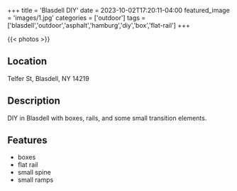+++
title = 'Blasdell DIY'
date = 2023-10-02T17:20:11-04:00
featured_image = 'images/1.jpg'
categories = ['outdoor']
tags = ['blasdell','outdoor','asphalt','hamburg','diy','box','flat-rail']
+++

{{< photos >}}

## Location

Telfer St, Blasdell, NY 14219

## Description

DIY in Blasdell with boxes, rails, and some small transition elements.

## Features

- boxes
- flat rail
- small spine
- small ramps
